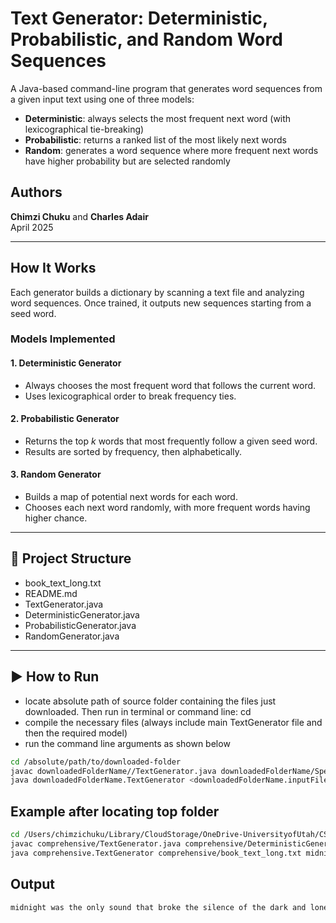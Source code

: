 # Text Generator: Deterministic, Probabilistic, and Random Word Sequences

A Java-based command-line program that generates word sequences from a given input text using one of three models:
- **Deterministic**: always selects the most frequent next word (with lexicographical tie-breaking)
- **Probabilistic**: returns a ranked list of the most likely next words
- **Random**: generates a word sequence where more frequent next words have higher probability but are selected randomly

## Authors
**Chimzi Chuku** and **Charles Adair**  
April 2025

---

## How It Works

Each generator builds a dictionary by scanning a text file and analyzing word sequences. Once trained, it outputs new sequences starting from a seed word.

### Models Implemented

#### 1. Deterministic Generator
- Always chooses the most frequent word that follows the current word.
- Uses lexicographical order to break frequency ties.

#### 2. Probabilistic Generator
- Returns the top *k* words that most frequently follow a given seed word.
- Results are sorted by frequency, then alphabetically.

#### 3. Random Generator
- Builds a map of potential next words for each word.
- Chooses each next word randomly, with more frequent words having higher chance.

---

## 📁 Project Structure
- book_text_long.txt    <!-- Sample training text file -->
- README.md    <!-- Project documentation -->
- TextGenerator.java    <!-- Main class with entry point and base functionality -->
- DeterministicGenerator.java    <!-- Generator that chooses the most frequent next word -->
- ProbabilisticGenerator.java    <!-- Generator that returns the top-k probable words -->
- RandomGenerator.java    <!-- Generator that randomly picks next word based on frequency -->

---

## ▶️ How to Run
- locate absolute path of source folder containing the files just downloaded. Then run in terminal or command line: cd <absolute path>
- compile the necessary files (always include main TextGenerator file and then the required model)
- run the command line arguments as shown below

```bash
cd /absolute/path/to/downloaded-folder
javac downloadedFolderName//TextGenerator.java downloadedFolderName/SpecifiedModel.java
java downloadedFolderName.TextGenerator <downloadedFolderName.inputFile> <seedWord> <howManyWords> <generatorType>
```

## Example after locating top folder
```bash
cd /Users/chimzichuku/Library/CloudStorage/OneDrive-UniversityofUtah/CS2420/src
javac comprehensive/TextGenerator.java comprehensive/DeterministicGenerator.java
java comprehensive.TextGenerator comprehensive/book_text_long.txt midnight 10 deterministic
```
## Output
```bash
midnight was the only sound that broke the silence of the dark and lonely corridor
```
